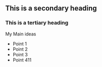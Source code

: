## This is a secondary heading
### This is a tertiary heading

My Main ideas
* Point 1
* Point 2
* Point 3
* Point 411